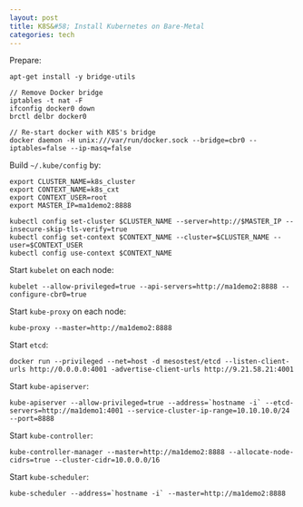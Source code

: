 ```yaml
---
layout: post
title: K8S&#58; Install Kubernetes on Bare-Metal
categories: tech
---
```


Prepare:

    apt-get install -y bridge-utils

    // Remove Docker bridge
    iptables -t nat -F
    ifconfig docker0 down
    brctl delbr docker0

    // Re-start docker with K8S's bridge
    docker daemon -H unix:///var/run/docker.sock --bridge=cbr0 --iptables=false --ip-masq=false

Build `~/.kube/config` by:

    export CLUSTER_NAME=k8s_cluster
    export CONTEXT_NAME=k8s_cxt
    export CONTEXT_USER=root
    export MASTER_IP=ma1demo2:8888

    kubectl config set-cluster $CLUSTER_NAME --server=http://$MASTER_IP --insecure-skip-tls-verify=true
    kubectl config set-context $CONTEXT_NAME --cluster=$CLUSTER_NAME --user=$CONTEXT_USER
    kubectl config use-context $CONTEXT_NAME

Start `kubelet` on each node:

    kubelet --allow-privileged=true --api-servers=http://ma1demo2:8888 --configure-cbr0=true

Start `kube-proxy` on each node:

    kube-proxy --master=http://ma1demo2:8888

Start `etcd`:

    docker run --privileged --net=host -d mesostest/etcd --listen-client-urls http://0.0.0.0:4001 -advertise-client-urls http://9.21.58.21:4001

Start `kube-apiserver`:

    kube-apiserver --allow-privileged=true --address=`hostname -i` --etcd-servers=http://ma1demo1:4001 --service-cluster-ip-range=10.10.10.0/24 --port=8888 

Start `kube-controller`:
 
    kube-controller-manager --master=http://ma1demo2:8888 --allocate-node-cidrs=true --cluster-cidr=10.0.0.0/16

Start `kube-scheduler`:

    kube-scheduler --address=`hostname -i` --master=http://ma1demo2:8888
